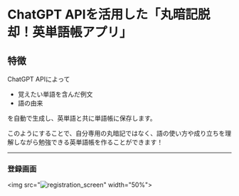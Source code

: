 # ChatGPT APIを活用した「丸暗記脱却！英単語帳アプリ」

## 特徴
ChatGPT APIによって
- 覚えたい単語を含んだ例文
- 語の由来

を自動で生成し、英単語と共に単語帳に保存します。

このようにすることで、自分専用の丸暗記ではなく、語の使い方や成り立ちを理解しながら勉強できる英単語帳を作ることができます！


----------------------------------------------
### 登録画面
<img src="![registration_screen](https://github.com/shunshun2021/original-vocabulary-book/assets/79389416/8617eac1-1b43-4511-9ba1-7e4f2929b800)" width="50%"\>
